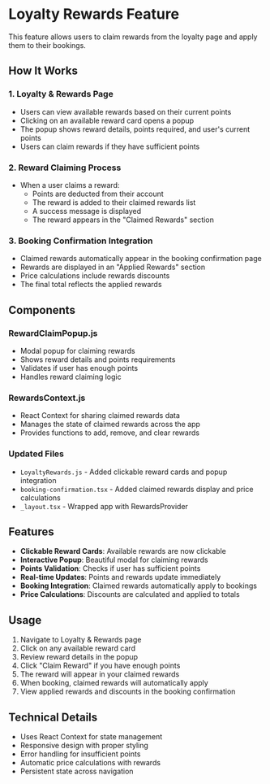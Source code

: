 # Loyalty Rewards Feature

This feature allows users to claim rewards from the loyalty page and apply them to their bookings.

## How It Works

### 1. Loyalty & Rewards Page
- Users can view available rewards based on their current points
- Clicking on an available reward card opens a popup
- The popup shows reward details, points required, and user's current points
- Users can claim rewards if they have sufficient points

### 2. Reward Claiming Process
- When a user claims a reward:
  - Points are deducted from their account
  - The reward is added to their claimed rewards list
  - A success message is displayed
  - The reward appears in the "Claimed Rewards" section

### 3. Booking Confirmation Integration
- Claimed rewards automatically appear in the booking confirmation page
- Rewards are displayed in an "Applied Rewards" section
- Price calculations include rewards discounts
- The final total reflects the applied rewards

## Components

### RewardClaimPopup.js
- Modal popup for claiming rewards
- Shows reward details and points requirements
- Validates if user has enough points
- Handles reward claiming logic

### RewardsContext.js
- React Context for sharing claimed rewards data
- Manages the state of claimed rewards across the app
- Provides functions to add, remove, and clear rewards

### Updated Files
- `LoyaltyRewards.js` - Added clickable reward cards and popup integration
- `booking-confirmation.tsx` - Added claimed rewards display and price calculations
- `_layout.tsx` - Wrapped app with RewardsProvider

## Features

- **Clickable Reward Cards**: Available rewards are now clickable
- **Interactive Popup**: Beautiful modal for claiming rewards
- **Points Validation**: Checks if user has sufficient points
- **Real-time Updates**: Points and rewards update immediately
- **Booking Integration**: Claimed rewards automatically apply to bookings
- **Price Calculations**: Discounts are calculated and applied to totals

## Usage

1. Navigate to Loyalty & Rewards page
2. Click on any available reward card
3. Review reward details in the popup
4. Click "Claim Reward" if you have enough points
5. The reward will appear in your claimed rewards
6. When booking, claimed rewards will automatically apply
7. View applied rewards and discounts in the booking confirmation

## Technical Details

- Uses React Context for state management
- Responsive design with proper styling
- Error handling for insufficient points
- Automatic price calculations with rewards
- Persistent state across navigation
